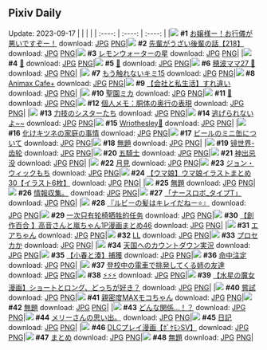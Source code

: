 ## Pixiv Daily
Update: 2023-09-17
|      |      |      |
| :----: | :----: | :----: |
|![](https://pixiv.microyu.workers.dev/c/240x480/img-master/img/2023/09/15/00/00/28/111723595_p0_master1200.jpg) **#1** [お嬢様ー！お行儀が悪いですぞー！](https://www.pixiv.net/artworks/111723595) download: [JPG](https://pixiv.microyu.workers.dev/img-original/img/2023/09/15/00/00/28/111723595_p0.jpg) [PNG](https://pixiv.microyu.workers.dev/img-original/img/2023/09/15/00/00/28/111723595_p0.png)|![](https://pixiv.microyu.workers.dev/c/240x480/img-master/img/2023/09/15/19/01/40/111740588_p0_master1200.jpg) **#2** [先輩がうざい後輩の話【218】](https://www.pixiv.net/artworks/111740588) download: [JPG](https://pixiv.microyu.workers.dev/img-original/img/2023/09/15/19/01/40/111740588_p0.jpg) [PNG](https://pixiv.microyu.workers.dev/img-original/img/2023/09/15/19/01/40/111740588_p0.png)|![](https://pixiv.microyu.workers.dev/c/240x480/img-master/img/2023/09/15/07/30/00/111730231_p0_master1200.jpg) **#3** [レモンウォーターの星](https://www.pixiv.net/artworks/111730231) download: [JPG](https://pixiv.microyu.workers.dev/img-original/img/2023/09/15/07/30/00/111730231_p0.jpg) [PNG](https://pixiv.microyu.workers.dev/img-original/img/2023/09/15/07/30/00/111730231_p0.png)|
|![](https://pixiv.microyu.workers.dev/c/240x480/img-master/img/2023/09/15/09/52/11/111731829_p0_master1200.jpg) **#4** [📸](https://www.pixiv.net/artworks/111731829) download: [JPG](https://pixiv.microyu.workers.dev/img-original/img/2023/09/15/09/52/11/111731829_p0.jpg) [PNG](https://pixiv.microyu.workers.dev/img-original/img/2023/09/15/09/52/11/111731829_p0.png)|![](https://pixiv.microyu.workers.dev/c/240x480/img-master/img/2023/09/16/00/00/57/111749410_p0_master1200.jpg) **#5** [🌸](https://www.pixiv.net/artworks/111749410) download: [JPG](https://pixiv.microyu.workers.dev/img-original/img/2023/09/16/00/00/57/111749410_p0.jpg) [PNG](https://pixiv.microyu.workers.dev/img-original/img/2023/09/16/00/00/57/111749410_p0.png)|![](https://pixiv.microyu.workers.dev/c/240x480/img-master/img/2023/09/15/19/29/03/111741228_p0_master1200.jpg) **#6** [穂波ママ27 🌳](https://www.pixiv.net/artworks/111741228) download: [JPG](https://pixiv.microyu.workers.dev/img-original/img/2023/09/15/19/29/03/111741228_p0.jpg) [PNG](https://pixiv.microyu.workers.dev/img-original/img/2023/09/15/19/29/03/111741228_p0.png)|
|![](https://pixiv.microyu.workers.dev/c/240x480/img-master/img/2023/09/15/14/32/39/111735684_p0_master1200.jpg) **#7** [もう触れないキミ15](https://www.pixiv.net/artworks/111735684) download: [JPG](https://pixiv.microyu.workers.dev/img-original/img/2023/09/15/14/32/39/111735684_p0.jpg) [PNG](https://pixiv.microyu.workers.dev/img-original/img/2023/09/15/14/32/39/111735684_p0.png)|![](https://pixiv.microyu.workers.dev/c/240x480/img-master/img/2023/09/15/17/35/09/111738559_p0_master1200.jpg) **#8** [Animax Cafe+](https://www.pixiv.net/artworks/111738559) download: [JPG](https://pixiv.microyu.workers.dev/img-original/img/2023/09/15/17/35/09/111738559_p0.jpg) [PNG](https://pixiv.microyu.workers.dev/img-original/img/2023/09/15/17/35/09/111738559_p0.png)|![](https://pixiv.microyu.workers.dev/c/240x480/img-master/img/2023/09/15/12/00/10/111733430_p0_master1200.jpg) **#9** [【会社と私生活】すれ違い](https://www.pixiv.net/artworks/111733430) download: [JPG](https://pixiv.microyu.workers.dev/img-original/img/2023/09/15/12/00/10/111733430_p0.jpg) [PNG](https://pixiv.microyu.workers.dev/img-original/img/2023/09/15/12/00/10/111733430_p0.png)|
|![](https://pixiv.microyu.workers.dev/c/240x480/img-master/img/2023/09/16/00/00/35/111749345_p0_master1200.jpg) **#10** [聖園ミカ](https://www.pixiv.net/artworks/111749345) download: [JPG](https://pixiv.microyu.workers.dev/img-original/img/2023/09/16/00/00/35/111749345_p0.jpg) [PNG](https://pixiv.microyu.workers.dev/img-original/img/2023/09/16/00/00/35/111749345_p0.png)|![](https://pixiv.microyu.workers.dev/c/240x480/img-master/img/2023/09/15/02/12/36/111726822_p0_master1200.jpg) **#11** [🍁](https://www.pixiv.net/artworks/111726822) download: [JPG](https://pixiv.microyu.workers.dev/img-original/img/2023/09/15/02/12/36/111726822_p0.jpg) [PNG](https://pixiv.microyu.workers.dev/img-original/img/2023/09/15/02/12/36/111726822_p0.png)|![](https://pixiv.microyu.workers.dev/c/240x480/img-master/img/2023/09/16/07/00/04/111756236_p0_master1200.jpg) **#12** [個人メモ：胴体の奥行の表現](https://www.pixiv.net/artworks/111756236) download: [JPG](https://pixiv.microyu.workers.dev/img-original/img/2023/09/16/07/00/04/111756236_p0.jpg) [PNG](https://pixiv.microyu.workers.dev/img-original/img/2023/09/16/07/00/04/111756236_p0.png)|
|![](https://pixiv.microyu.workers.dev/c/240x480/img-master/img/2023/09/15/18/08/59/111739356_p0_master1200.jpg) **#13** [力技のシスターたち](https://www.pixiv.net/artworks/111739356) download: [JPG](https://pixiv.microyu.workers.dev/img-original/img/2023/09/15/18/08/59/111739356_p0.jpg) [PNG](https://pixiv.microyu.workers.dev/img-original/img/2023/09/15/18/08/59/111739356_p0.png)|![](https://pixiv.microyu.workers.dev/c/240x480/img-master/img/2023/09/15/00/56/50/111725419_p0_master1200.jpg) **#14** [逃げられないよ~~](https://www.pixiv.net/artworks/111725419) download: [JPG](https://pixiv.microyu.workers.dev/img-original/img/2023/09/15/00/56/50/111725419_p0.jpg) [PNG](https://pixiv.microyu.workers.dev/img-original/img/2023/09/15/00/56/50/111725419_p0.png)|![](https://pixiv.microyu.workers.dev/c/240x480/img-master/img/2023/09/15/01/36/17/111726213_p0_master1200.jpg) **#15** [Wriothesley🐺](https://www.pixiv.net/artworks/111726213) download: [JPG](https://pixiv.microyu.workers.dev/img-original/img/2023/09/15/01/36/17/111726213_p0.jpg) [PNG](https://pixiv.microyu.workers.dev/img-original/img/2023/09/15/01/36/17/111726213_p0.png)|
|![](https://pixiv.microyu.workers.dev/c/240x480/img-master/img/2023/09/16/22/40/28/111749665_p0_master1200.jpg) **#16** [化けキツネの家庭の事情](https://www.pixiv.net/artworks/111749665) download: [JPG](https://pixiv.microyu.workers.dev/img-original/img/2023/09/16/22/40/28/111749665_p0.jpg) [PNG](https://pixiv.microyu.workers.dev/img-original/img/2023/09/16/22/40/28/111749665_p0.png)|![](https://pixiv.microyu.workers.dev/c/240x480/img-master/img/2023/09/15/00/24/25/111724617_p0_master1200.jpg) **#17** [ビールのミニ缶について](https://www.pixiv.net/artworks/111724617) download: [JPG](https://pixiv.microyu.workers.dev/img-original/img/2023/09/15/00/24/25/111724617_p0.jpg) [PNG](https://pixiv.microyu.workers.dev/img-original/img/2023/09/15/00/24/25/111724617_p0.png)|![](https://pixiv.microyu.workers.dev/c/240x480/img-master/img/2023/09/15/00/23/25/111724582_p0_master1200.jpg) **#18** [無題](https://www.pixiv.net/artworks/111724582) download: [JPG](https://pixiv.microyu.workers.dev/img-original/img/2023/09/15/00/23/25/111724582_p0.jpg) [PNG](https://pixiv.microyu.workers.dev/img-original/img/2023/09/15/00/23/25/111724582_p0.png)|
|![](https://pixiv.microyu.workers.dev/c/240x480/img-master/img/2023/09/15/00/00/47/111723639_p0_master1200.jpg) **#19** [镜世界-齿轮](https://www.pixiv.net/artworks/111723639) download: [JPG](https://pixiv.microyu.workers.dev/img-original/img/2023/09/15/00/00/47/111723639_p0.jpg) [PNG](https://pixiv.microyu.workers.dev/img-original/img/2023/09/15/00/00/47/111723639_p0.png)|![](https://pixiv.microyu.workers.dev/c/240x480/img-master/img/2023/09/15/00/59/31/111725487_p0_master1200.jpg) **#20** [五騎士](https://www.pixiv.net/artworks/111725487) download: [JPG](https://pixiv.microyu.workers.dev/img-original/img/2023/09/15/00/59/31/111725487_p0.jpg) [PNG](https://pixiv.microyu.workers.dev/img-original/img/2023/09/15/00/59/31/111725487_p0.png)|![](https://pixiv.microyu.workers.dev/c/240x480/img-master/img/2023/09/15/07/08/16/111729965_p0_master1200.jpg) **#21** [神出忌没](https://www.pixiv.net/artworks/111729965) download: [JPG](https://pixiv.microyu.workers.dev/img-original/img/2023/09/15/07/08/16/111729965_p0.jpg) [PNG](https://pixiv.microyu.workers.dev/img-original/img/2023/09/15/07/08/16/111729965_p0.png)|
|![](https://pixiv.microyu.workers.dev/c/240x480/img-master/img/2023/09/16/20/45/11/111772091_p0_master1200.jpg) **#22** [月見](https://www.pixiv.net/artworks/111772091) download: [JPG](https://pixiv.microyu.workers.dev/img-original/img/2023/09/16/20/45/11/111772091_p0.jpg) [PNG](https://pixiv.microyu.workers.dev/img-original/img/2023/09/16/20/45/11/111772091_p0.png)|![](https://pixiv.microyu.workers.dev/c/240x480/img-master/img/2023/09/15/18/22/37/111739646_p0_master1200.jpg) **#23** [ジョン・ウィックもち](https://www.pixiv.net/artworks/111739646) download: [JPG](https://pixiv.microyu.workers.dev/img-original/img/2023/09/15/18/22/37/111739646_p0.jpg) [PNG](https://pixiv.microyu.workers.dev/img-original/img/2023/09/15/18/22/37/111739646_p0.png)|![](https://pixiv.microyu.workers.dev/c/240x480/img-master/img/2023/09/15/00/11/12/111724195_p0_master1200.jpg) **#24** [【ウマ娘】ウマ娘イラストまとめ30【イラスト6枚】](https://www.pixiv.net/artworks/111724195) download: [JPG](https://pixiv.microyu.workers.dev/img-original/img/2023/09/15/00/11/12/111724195_p0.jpg) [PNG](https://pixiv.microyu.workers.dev/img-original/img/2023/09/15/00/11/12/111724195_p0.png)|
|![](https://pixiv.microyu.workers.dev/c/240x480/img-master/img/2023/09/15/00/14/03/111724286_p0_master1200.jpg) **#25** [無題](https://www.pixiv.net/artworks/111724286) download: [JPG](https://pixiv.microyu.workers.dev/img-original/img/2023/09/15/00/14/03/111724286_p0.jpg) [PNG](https://pixiv.microyu.workers.dev/img-original/img/2023/09/15/00/14/03/111724286_p0.png)|![](https://pixiv.microyu.workers.dev/c/240x480/img-master/img/2023/09/15/15/25/00/111736359_p0_master1200.jpg) **#26** [情報収集。](https://www.pixiv.net/artworks/111736359) download: [JPG](https://pixiv.microyu.workers.dev/img-original/img/2023/09/15/15/25/00/111736359_p0.jpg) [PNG](https://pixiv.microyu.workers.dev/img-original/img/2023/09/15/15/25/00/111736359_p0.png)|![](https://pixiv.microyu.workers.dev/c/240x480/img-master/img/2023/09/15/22/40/16/111746923_p0_master1200.jpg) **#27** [「ナースロボ_タイプT」](https://www.pixiv.net/artworks/111746923) download: [JPG](https://pixiv.microyu.workers.dev/img-original/img/2023/09/15/22/40/16/111746923_p0.jpg) [PNG](https://pixiv.microyu.workers.dev/img-original/img/2023/09/15/22/40/16/111746923_p0.png)|
|![](https://pixiv.microyu.workers.dev/c/240x480/img-master/img/2023/09/15/04/37/56/111728453_p0_master1200.jpg) **#28** [『ルビーの髪はキレイだねー⭐️』](https://www.pixiv.net/artworks/111728453) download: [JPG](https://pixiv.microyu.workers.dev/img-original/img/2023/09/15/04/37/56/111728453_p0.jpg) [PNG](https://pixiv.microyu.workers.dev/img-original/img/2023/09/15/04/37/56/111728453_p0.png)|![](https://pixiv.microyu.workers.dev/c/240x480/img-master/img/2023/09/15/23/25/26/111748193_p0_master1200.jpg) **#29** [一次只有轮椅牺牲的任务](https://www.pixiv.net/artworks/111748193) download: [JPG](https://pixiv.microyu.workers.dev/img-original/img/2023/09/15/23/25/26/111748193_p0.jpg) [PNG](https://pixiv.microyu.workers.dev/img-original/img/2023/09/15/23/25/26/111748193_p0.png)|![](https://pixiv.microyu.workers.dev/c/240x480/img-master/img/2023/09/16/00/05/16/111749739_p0_master1200.jpg) **#30** [【創作百合 】高音さんと嵐ちゃん1P漫画まとめ46](https://www.pixiv.net/artworks/111749739) download: [JPG](https://pixiv.microyu.workers.dev/img-original/img/2023/09/16/00/05/16/111749739_p0.jpg) [PNG](https://pixiv.microyu.workers.dev/img-original/img/2023/09/16/00/05/16/111749739_p0.png)|
|![](https://pixiv.microyu.workers.dev/c/240x480/img-master/img/2023/09/15/17/31/05/111738479_p0_master1200.jpg) **#31** [エアちゃん](https://www.pixiv.net/artworks/111738479) download: [JPG](https://pixiv.microyu.workers.dev/img-original/img/2023/09/15/17/31/05/111738479_p0.jpg) [PNG](https://pixiv.microyu.workers.dev/img-original/img/2023/09/15/17/31/05/111738479_p0.png)|![](https://pixiv.microyu.workers.dev/c/240x480/img-master/img/2023/09/15/00/00/39/111723620_p0_master1200.jpg) **#32** [LL](https://www.pixiv.net/artworks/111723620) download: [JPG](https://pixiv.microyu.workers.dev/img-original/img/2023/09/15/00/00/39/111723620_p0.jpg) [PNG](https://pixiv.microyu.workers.dev/img-original/img/2023/09/15/00/00/39/111723620_p0.png)|![](https://pixiv.microyu.workers.dev/c/240x480/img-master/img/2023/09/15/08/26/08/111730853_p0_master1200.jpg) **#33** [プロセカか](https://www.pixiv.net/artworks/111730853) download: [JPG](https://pixiv.microyu.workers.dev/img-original/img/2023/09/15/08/26/08/111730853_p0.jpg) [PNG](https://pixiv.microyu.workers.dev/img-original/img/2023/09/15/08/26/08/111730853_p0.png)|
|![](https://pixiv.microyu.workers.dev/c/240x480/img-master/img/2023/09/16/17/45/52/111767278_p0_master1200.jpg) **#34** [天国へのカウントダウン実況](https://www.pixiv.net/artworks/111767278) download: [JPG](https://pixiv.microyu.workers.dev/img-original/img/2023/09/16/17/45/52/111767278_p0.jpg) [PNG](https://pixiv.microyu.workers.dev/img-original/img/2023/09/16/17/45/52/111767278_p0.png)|![](https://pixiv.microyu.workers.dev/c/240x480/img-master/img/2023/09/16/20/53/49/111772342_p0_master1200.jpg) **#35** [【小春と湊】捕獲](https://www.pixiv.net/artworks/111772342) download: [JPG](https://pixiv.microyu.workers.dev/img-original/img/2023/09/16/20/53/49/111772342_p0.jpg) [PNG](https://pixiv.microyu.workers.dev/img-original/img/2023/09/16/20/53/49/111772342_p0.png)|![](https://pixiv.microyu.workers.dev/c/240x480/img-master/img/2023/09/16/02/22/06/111753042_p0_master1200.jpg) **#36** [命中注定](https://www.pixiv.net/artworks/111753042) download: [JPG](https://pixiv.microyu.workers.dev/img-original/img/2023/09/16/02/22/06/111753042_p0.jpg) [PNG](https://pixiv.microyu.workers.dev/img-original/img/2023/09/16/02/22/06/111753042_p0.png)|
|![](https://pixiv.microyu.workers.dev/c/240x480/img-master/img/2023/09/16/00/41/56/111750901_p0_master1200.jpg) **#37** [登校中の電車で挑発してくる姉の友達](https://www.pixiv.net/artworks/111750901) download: [JPG](https://pixiv.microyu.workers.dev/img-original/img/2023/09/16/00/41/56/111750901_p0.jpg) [PNG](https://pixiv.microyu.workers.dev/img-original/img/2023/09/16/00/41/56/111750901_p0.png)|![](https://pixiv.microyu.workers.dev/c/240x480/img-master/img/2023/09/15/20/16/40/111742521_p0_master1200.jpg) **#38** [⚡️⚡️⚡️](https://www.pixiv.net/artworks/111742521) download: [JPG](https://pixiv.microyu.workers.dev/img-original/img/2023/09/15/20/16/40/111742521_p0.jpg) [PNG](https://pixiv.microyu.workers.dev/img-original/img/2023/09/15/20/16/40/111742521_p0.png)|![](https://pixiv.microyu.workers.dev/c/240x480/img-master/img/2023/09/16/19/53/17/111770582_p0_master1200.jpg) **#39** [【水星の魔女漫画】ショートとロング、どっちが好き？](https://www.pixiv.net/artworks/111770582) download: [JPG](https://pixiv.microyu.workers.dev/img-original/img/2023/09/16/19/53/17/111770582_p0.jpg) [PNG](https://pixiv.microyu.workers.dev/img-original/img/2023/09/16/19/53/17/111770582_p0.png)|
|![](https://pixiv.microyu.workers.dev/c/240x480/img-master/img/2023/09/15/09/38/00/111731668_p0_master1200.jpg) **#40** [嘗試](https://www.pixiv.net/artworks/111731668) download: [JPG](https://pixiv.microyu.workers.dev/img-original/img/2023/09/15/09/38/00/111731668_p0.jpg) [PNG](https://pixiv.microyu.workers.dev/img-original/img/2023/09/15/09/38/00/111731668_p0.png)|![](https://pixiv.microyu.workers.dev/c/240x480/img-master/img/2023/09/16/22/23/19/111775230_p0_master1200.jpg) **#41** [親密度MAXモコちゃん](https://www.pixiv.net/artworks/111775230) download: [JPG](https://pixiv.microyu.workers.dev/img-original/img/2023/09/16/22/23/19/111775230_p0.jpg) [PNG](https://pixiv.microyu.workers.dev/img-original/img/2023/09/16/22/23/19/111775230_p0.png)|![](https://pixiv.microyu.workers.dev/c/240x480/img-master/img/2023/09/16/00/00/34/111749342_p0_master1200.jpg) **#42** [無題](https://www.pixiv.net/artworks/111749342) download: [JPG](https://pixiv.microyu.workers.dev/img-original/img/2023/09/16/00/00/34/111749342_p0.jpg) [PNG](https://pixiv.microyu.workers.dev/img-original/img/2023/09/16/00/00/34/111749342_p0.png)|
|![](https://pixiv.microyu.workers.dev/c/240x480/img-master/img/2023/09/15/17/26/09/111738377_p0_master1200.jpg) **#43** [どんな関係…！？](https://www.pixiv.net/artworks/111738377) download: [JPG](https://pixiv.microyu.workers.dev/img-original/img/2023/09/15/17/26/09/111738377_p0.jpg) [PNG](https://pixiv.microyu.workers.dev/img-original/img/2023/09/15/17/26/09/111738377_p0.png)|![](https://pixiv.microyu.workers.dev/c/240x480/img-master/img/2023/09/16/17/12/31/111766617_p0_master1200.jpg) **#44** [メリーさんの思い出。](https://www.pixiv.net/artworks/111766617) download: [JPG](https://pixiv.microyu.workers.dev/img-original/img/2023/09/16/17/12/31/111766617_p0.jpg) [PNG](https://pixiv.microyu.workers.dev/img-original/img/2023/09/16/17/12/31/111766617_p0.png)|![](https://pixiv.microyu.workers.dev/c/240x480/img-master/img/2023/09/15/20/21/07/111742652_p0_master1200.jpg) **#45** [日記](https://www.pixiv.net/artworks/111742652) download: [JPG](https://pixiv.microyu.workers.dev/img-original/img/2023/09/15/20/21/07/111742652_p0.jpg) [PNG](https://pixiv.microyu.workers.dev/img-original/img/2023/09/15/20/21/07/111742652_p0.png)|
|![](https://pixiv.microyu.workers.dev/c/240x480/img-master/img/2023/09/15/00/31/50/111724834_p0_master1200.jpg) **#46** [DLCプレイ漫画【ﾎﾟｹﾓﾝSV】](https://www.pixiv.net/artworks/111724834) download: [JPG](https://pixiv.microyu.workers.dev/img-original/img/2023/09/15/00/31/50/111724834_p0.jpg) [PNG](https://pixiv.microyu.workers.dev/img-original/img/2023/09/15/00/31/50/111724834_p0.png)|![](https://pixiv.microyu.workers.dev/c/240x480/img-master/img/2023/09/15/09/52/26/111731832_p0_master1200.jpg) **#47** [まとめ](https://www.pixiv.net/artworks/111731832) download: [JPG](https://pixiv.microyu.workers.dev/img-original/img/2023/09/15/09/52/26/111731832_p0.jpg) [PNG](https://pixiv.microyu.workers.dev/img-original/img/2023/09/15/09/52/26/111731832_p0.png)|![](https://pixiv.microyu.workers.dev/c/240x480/img-master/img/2023/09/16/13/27/29/111762367_p0_master1200.jpg) **#48** [無題](https://www.pixiv.net/artworks/111762367) download: [JPG](https://pixiv.microyu.workers.dev/img-original/img/2023/09/16/13/27/29/111762367_p0.jpg) [PNG](https://pixiv.microyu.workers.dev/img-original/img/2023/09/16/13/27/29/111762367_p0.png)|
